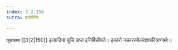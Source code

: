 ```yaml
---
index: 3.2.156
sutra: प्रजोरिनिः

---
```

   `जुचंक्रम्य`  [[3|2|150]]  इत्यादिना युचि प्राप्त इनिर्विधीयते। इकारो नकारस्येत्संज्ञापरित्राणार्थः॥